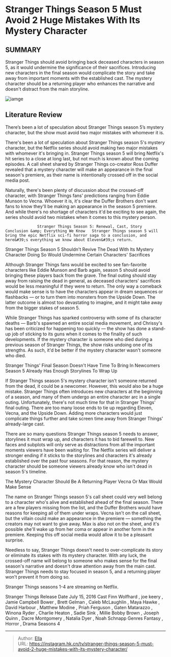 # Stranger Things Season 5 Must Avoid 2 Huge Mistakes With Its Mystery Character


## SUMMARY 



  Stranger Things should avoid bringing back deceased characters in season 5, as it would undermine the significance of their sacrifices.   Introducing new characters in the final season would complicate the story and take away from important moments with the established cast.   The mystery character should be a returning player who enhances the narrative and doesn&#39;t distract from the main storyline.  

![iamge](https://static1.srcdn.com/wordpress/wp-content/uploads/2023/12/mike-dustin-erica-and-the-hell-fire-club-in-a-circle-in-stranger-things-season-4.jpg)

## Literature Review
There’s been a lot of speculation about Stranger Things season 5’s mystery character, but the show must avoid two major mistakes with whomever it is.




There&#39;s been a lot of speculation about Stranger Things season 5&#39;s mystery character, but the Netflix series should avoid making two major mistakes with whomever it&#39;s bringing in. Stranger Things season 5 will bring Netflix&#39;s hit series to a close at long last, but not much is known about the coming episodes. A call sheet shared by Stranger Things co-creator Ross Duffer revealed that a mystery character will make an appearance in the final season&#39;s premiere, as their name is intentionally crossed off in the social media post.




Naturally, there&#39;s been plenty of discussion about the crossed-off character, with Stranger Things fans&#39; predictions ranging from Eddie Munson to Vecna. Whoever it is, it&#39;s clear the Duffer Brothers don&#39;t want fans to know they&#39;ll be making an appearance in the season 5 premiere. And while there&#39;s no shortage of characters it&#39;d be exciting to see again, the series should avoid two mistakes when it comes to this mystery person.

                  Stranger Things Season 5: Renewal, Cast, Story Conclusion &amp; Everything We Know   Stranger Things season 5 will bring the epic Netflix sci-fi horror saga to a conclusion, and here&#39;s everything we know about Eleven&#39;s return.    


 Stranger Things Season 5 Shouldn&#39;t Revive The Dead With Its Mystery Character 
Doing So Would Undermine Certain Characters&#39; Sacrifices
         

Although Stranger Things fans would be excited to see fan-favorite characters like Eddie Munson and Barb again, season 5 should avoid bringing these players back from the grave. The final outing should stay away from raising the dead in general, as deceased characters&#39; sacrifices would be less meaningful if they were to return. The only way a comeback would make sense is to have the characters appear in dream sequences or flashbacks — or to turn them into monsters from the Upside Down. The latter outcome is almost too devastating to imagine, and it might take away from the bigger stakes of season 5.




While Stranger Things has sparked controversy with some of its character deaths — Barb&#39;s spawned an entire social media movement, and Chrissy&#39;s has been criticized for happening too quickly — the show has done a stand-up job of sticking to its guns when it comes to the finality of such developments. If the mystery character is someone who died during a previous season of Stranger Things, the show risks undoing one of its strengths. As such, it&#39;d be better if the mystery character wasn&#39;t someone who died.



 Stranger Things&#39; Final Season Doesn&#39;t Have Time To Bring In Newcomers 
Season 5 Already Has Enough Storylines To Wrap Up
          

If Stranger Things season 5&#39;s mystery character isn&#39;t someone returned from the dead, it could be a newcomer. However, this would also be a huge mistake. Stranger Things often introduces new characters at the beginning of a season, and many of them undergo an entire character arc in a single outing. Unfortunately, there&#39;s not much time for that in Stranger Things&#39; final outing. There are too many loose ends to tie up regarding Eleven, Vecna, and the Upside Down. Adding more characters would just complicate things further and take screen time away from Stranger Things&#39; already-large cast.




There are so many questions Stranger Things season 5 needs to answer, storylines it must wrap up, and characters it has to bid farewell to. New faces and subplots will only serve as distractions from all the important moments viewers have been waiting for. The Netflix series will deliver a stronger ending if it sticks to the storylines and characters it&#39;s already established over the past four seasons. For that reason, the mystery character should be someone viewers already know who isn&#39;t dead in season 5&#39;s timeline.



 The Mystery Character Should Be A Returning Player 
Vecna Or Max Would Make Sense
          

The name on Stranger Things season 5&#39;s call sheet could very well belong to a character who&#39;s alive and established ahead of the final season. There are a few players missing from the list, and the Duffer Brothers would have reasons for keeping all of them under wraps. Vecna isn&#39;t on the call sheet, but the villain could make an appearance in the premiere — something the creators may not want to give away. Max is also not on the sheet, and it&#39;s possible she&#39;ll wake up from her coma or appear in another form in the premiere. Keeping this off social media would allow it to be a pleasant surprise.




Needless to say, Stranger Things doesn&#39;t need to over-complicate its story or eliminate its stakes with its mystery character. With any luck, the crossed-off name will belong to someone who makes sense for the final season&#39;s narrative and doesn&#39;t draw attention away from the main cast. Stranger Things needs to stay focused in season 5, and a returning player won&#39;t prevent it from doing so.



Stranger Things seasons 1-4 are streaming on Netflix.




  Stranger Things   Release Date   July 15, 2016    Cast   Finn Wolfhard , joe keery , Jamie Campbell Bower , Brett Gelman , Caleb McLaughlin , Maya Hawke , David Harbour , Matthew Modine , Priah Ferguson , Gaten Matarazzo , Winona Ryder , Charlie Heaton , Sadie Sink , Millie Bobby Brown , Joseph Quinn , Dacre Montgomery , Natalia Dyer , Noah Schnapp    Genres   Fantasy , Horror , Drama    Seasons   4       


---

> Author: [Ella](https://instagram.hk.cn/)  
> URL: https://instagram.hk.cn/tv/stranger-things-season-5-must-avoid-2-huge-mistakes-with-its-mystery-character/  

